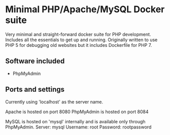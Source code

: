 # Minimal PHP/Apache/MySQL Docker suite

Very minimal and straight-forward docker suite for PHP development. Includes all the essentials to get up and running. 
Originally written to use PHP 5 for debugging old websites but it includes Dockerfile for PHP 7.

## Software included

- PhpMyAdmin

## Ports and settings 

Currently using 'localhost' as the server name. 

Apache is hosted on port 8080
PhpMyAdmin is hosted on port 8084

MySQL is hosted on 'mysql' internally and is available only through PhpMyAdmin.
Server: mysql
Username: root
Password: rootpassword


